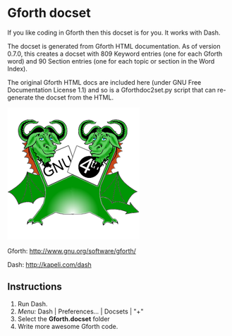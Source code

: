 Gforth docset
=============

If you like coding in Gforth then this docset is for you.  It works with Dash.  

The docset is generated from Gforth HTML documentation. As of version 0.7.0, this creates a docset with 809 Keyword entries (one for each Gforth word) and 90 Section entries (one for each topic or section in the Word Index).

The original Gforth HTML docs are included here (under GNU Free Documentation License 1.1) and so is a Gforthdoc2set.py script that can re-generate the docset from the HTML.

![alt text](/img/icon.png "Gforth logo")

Gforth:
http://www.gnu.org/software/gforth/

Dash:
http://kapeli.com/dash

Instructions
------------

1. Run Dash.
2. *Menu:* Dash | Preferences... | Docsets | "+"
3. Select the **Gforth.docset** folder
4. Write more awesome Gforth code.
